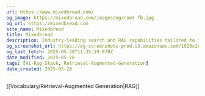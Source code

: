 ```yaml
---
url: https://www.mixedbread.com/
og_image: https://mixedbread.com/images/og/root-fb.jpg
og_url: https://mixedbread.com
site_name: Mixedbread
title: Mixedbread
description: Industry-leading search and RAG capabilities tailored to meet the needs of enterprise and developer use cases that solve real-world problems.
og_screenshot_url: https://og-screenshots-prod.s3.amazonaws.com/1920x1080/80/false/972ce4f4d42aadf577a3580876e1df98baf6d14d0bb96081d39a466a59688f84.jpeg
og_last_fetch: 2025-05-28T11:35:19.870Z
date_modified: 2025-05-28
tags: [Ai-Rag-Stack, Retrieval-Augmented-Generation]
date_created: 2025-05-28
---
```


[[Vocabulary/Retrieval-Augmented Generation|RAG]]
